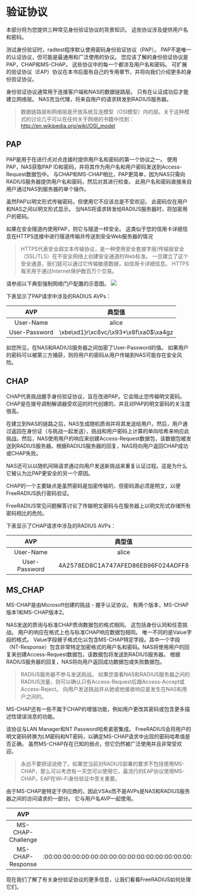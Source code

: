 # 验证协议
本部分将为您提供三种常见身份验证协议的背景知识。 这些协议涉及提供用户名和密码。

测试身份验证时，radtest程序默认使用密码身份验证协议（PAP）。 PAP不是唯一的认证协议，但可能是最通用和广泛使用的协议。 您应该了解的身份验证协议是PAP，CHAP和MS-CHAP。 这些协议中的每一个都涉及用户名和密码。 可扩展的验证协议（EAP）协议在本书后面有自己的专用章节，并将向我们介绍更多的身份验证协议。

身份验证协议通常用于连接客户端和NAS的数据链路层。 只有在认证成功后才能建立网络层。 NAS充当代理，将来自用户的请求转发到RADIUS服务器。

>数据链路层和网络层是开放系统互连模型（OSI模型）内的层。关于这种模式的讨论几乎可以在任何关于网络的书籍中找到：
http://en.wikipedia.org/wiki/OSI_model

## PAP
PAP是用于在进行点对点连接时提供用户名和密码的第一个协议之一。 使用PAP，NAS获取PAP ID和密码，并将其作为用户名和用户密码发送到Access-Request数据包中。 与CHAP和MS-CHAP相比，PAP更简单，因为NAS只需向RADIUS服务器提供用户名和密码，然后对其进行检查。 此用户名和密码直接来自用户通过NAS到服务器的单个操作。

虽然PAP以明文形式传输密码，但使用它不应该总是不受欢迎。 此密码仅在用户和NAS之间以明文形式显示。 当NAS将请求转发给RADIUS服务器时，将加密用户的密码。

如果在安全隧道内使用PAP，则它与隧道一样安全。 这类似于您的信用卡详细信息在HTTPS连接中进行隧道传输并传送到安全Web服务器的情况

>HTTPS代表安全超文本传输协议，是一种使用安全套接字层/传输层安全（SSL/TLS）在不安全网络上创建安全通道的Web标准。 一旦建立了这个安全通道，我们就可以通过它传输敏感数据，如信用卡详细信息。 HTTPS每天用于通过Internet保护数百万个交易。

请参阅以下典型强制网络门户配置的示意图。
![](https://i.imgur.com/U9hjai5.png)

下表显示了PAP请求中涉及的RADIUS AVPs：

|AVP			|典型值									|
|:-:			|:-:									|
|User-Name		|alice									|
|User-Password	|\xbe\xd1}r\xc8vc/\x93*\x8f\xa0$\xa4gz	|

如您所见，在NAS和RADIUS服务器之间加密了User-Password的值。 如果用户的密码可以被第三方捕获，则将用户的密码从用户传输到NAS可能存在安全风险。

## CHAP

CHAP代表挑战握手身份验证协议，旨在改进PAP。它会阻止您传输明文密码。
CHAP是在拨号调制解调器受欢迎的时代创建的，并且对PAP的明文密码的关注度很高。

在建立到NAS的链路之后，NAS生成随机质询并将其发送给用户。然后，用户通过返回在身份证（与挑战一起发送），挑战和用户密码上计算的单向哈希来响应此挑战。然后，NAS使用用户的响应来创建Access-Request数据包，该数据包被发送到RADIUS服务器。根据RADIUS服务器的回复，NAS将向用户返回CHAP成功或CHAP失败。

NAS还可以以随机间隔请求通过向用户发送新挑战来重复认证过程。这是为什么它被认为比PAP更安全的另一个原因。

CHAP的一个主要缺点是虽然密码是加密传输的，但密码源必须是明文，以便FreeRADIUS执行密码验证。

FreeRADIUS常见问题解答讨论了传输明文密码与在服务器上以明文形式存储所有密码相比的危险。

下表显示了CHAP请求中涉及的RADIUS AVPs：

|AVP			|典型值									|
|:-:			|:-:									|
|User-Name		|alice									|
|User-Password	|4A2578ED8C1A747AFED86EB96F024ADFF8		|

## MS_CHAP

MS-CHAP是由Microsoft创建的挑战 - 握手认证协议。 有两个版本，MS-CHAP版本1和MS-CHAP版本2。

NAS发送的质询与标准CHAP质询数据包的格式相同。 这包括身份认同和任意挑战。 用户的响应在格式上也与标准CHAP响应数据包相同。 唯一不同的是Value字段的格式。 Value字段被子格式化以包含MS-CHAP特定字段。其中一个字段（NT-Response）包含非常特定加密格式的用户名和密码。NAS将使用用户的回复来创建Access-Request数据包，该数据包将发送到RADIUS服务器。 根据RADIUS服务器的回复，NAS将向用户返回成功数据包或失败数据包。

>RADIUS服务器不参与发送挑战。 如果您查看NAS和RADIUS服务器之间的RADIUS流量，则可以确认只有Access-Request后跟Access-Accept或Access-Reject。 向用户发送挑战并从她或他接收响应是发生在NAS和用户之间的。

MS-CHAP还有一些不属于CHAP的增强功能，例如用户更改其密码或包含更多描述性错误消息的功能。

该协议与LAN Manager和NT Password哈希紧密集成。 FreeRADIUS会将用户的明文密码转换为LM密码和NT密码，以确定MS-CHAP请求中出现的密码哈希值是否正确。 虽然MS-CHAP存在已知的弱点，但它仍然被广泛使用并且非常受欢迎。

>永远不要把话说绝了。如果您当前对RADIUS部署的要求不包括使用MS-CHAP，那么可以考虑有一天您可以使用它。最流行的EAP协议使用MS-CHAP。EAP在Wi-Fi身份验证中至关重要。

由于MS-CHAP是特定于供应商的，因此VSAs而不是AVPs是NAS和RADIUS服务器之间的访问请求的一部分。 它与用户名AVP一起使用。

|AVP				|典型值									|
|:-:				|:-:									|
|MS-CHAP-Challenge	|CF702D195889B225						|
|MS-CHAP-Response	|:00:00:00:00:00:00:00:00:00:00:00:00:00:00:00:00:00:00:00:e6:3e:d6:be:b8:90:b4:88:84:bc:b3:71:c0:ce:b8:d3:1d:1a:06:35:32:c5:f1:85		|

现在我们了解了有关身份验证协议的更多信息，让我们看看FreeRADIUS如何处理它们。